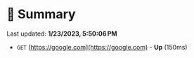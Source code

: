 # 📖 Summary
Last updated: **1/23/2023, 5:50:06 PM**

- `GET` [https://google.com](https://google.com) - **Up** (150ms)

